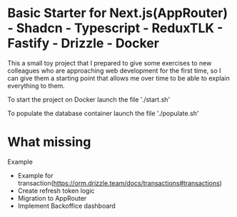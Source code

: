 # Basic Starter for Next.js(AppRouter) - Shadcn - Typescript - ReduxTLK - Fastify - Drizzle - Docker

This a small toy project that I prepared to give some exercises to new colleagues who are approaching web development for the first time, so I can give them a starting point that allows me over time to be able to explain everything to them.

To start the project on Docker launch the file './start.sh'

To populate the database container launch the file './populate.sh'

# What missing

Example
 - Example for transaction(https://orm.drizzle.team/docs/transactions#transactions)
 - Create refresh token logic
 - Migration to AppRouter
 - Implement Backoffice dashboard
